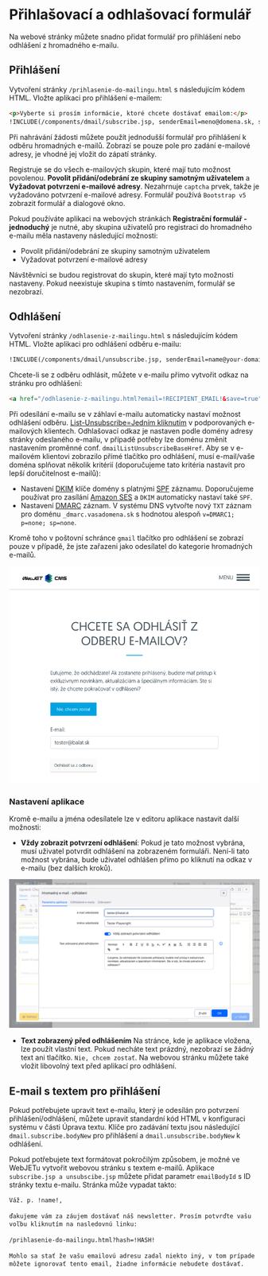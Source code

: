 # Přihlašovací a odhlašovací formulář

Na webové stránky můžete snadno přidat formulář pro přihlášení nebo odhlášení z hromadného e-mailu.

## Přihlášení

Vytvoření stránky `/prihlasenie-do-mailingu.html` s následujícím kódem HTML. Vložte aplikaci pro přihlášení e-mailem:

```html
<p>Vyberte si prosím informácie, ktoré chcete dostávať emailom:</p>
!INCLUDE(/components/dmail/subscribe.jsp, senderEmail=meno@domena.sk, senderName="Ľuboš Balát")!
```

Při nahrávání žádosti můžete použít jednodušší formulář pro přihlášení k odběru hromadných e-mailů. Zobrazí se pouze pole pro zadání e-mailové adresy, je vhodné jej vložit do zápatí stránky.

Registruje se do všech e-mailových skupin, které mají tuto možnost povolenou. **Povolit přidání/odebrání ze skupiny samotným uživatelem** a **Vyžadovat potvrzení e-mailové adresy**. Nezahrnuje `captcha` prvek, takže je vyžadováno potvrzení e-mailové adresy. Formulář používá `Bootstrap v5` zobrazit formulář a dialogové okno.

Pokud používáte aplikaci na webových stránkách **Registrační formulář - jednoduchý** je nutné, aby skupina uživatelů pro registraci do hromadného e-mailu měla nastaveny následující možnosti:
- Povolit přidání/odebrání ze skupiny samotným uživatelem
- Vyžadovat potvrzení e-mailové adresy

Návštěvníci se budou registrovat do skupin, které mají tyto možnosti nastaveny. Pokud neexistuje skupina s tímto nastavením, formulář se nezobrazí.

## Odhlášení

Vytvoření stránky `/odhlasenie-z-mailingu.html` s následujícím kódem HTML. Vložte aplikaci pro odhlášení odběru e-mailu:

```html
!INCLUDE(/components/dmail/unsubscribe.jsp, senderEmail=name@your-domain.com, senderName="Your Name", confirmUnsubscribe=true)!
```

Chcete-li se z odběru odhlásit, můžete v e-mailu přímo vytvořit odkaz na stránku pro odhlášení:

```html
<a href="/odhlasenie-z-mailingu.html?email=!RECIPIENT_EMAIL!&save=true">Kliknite pre odhlásenie</a>
```

Při odesílání e-mailu se v záhlaví e-mailu automaticky nastaví možnost odhlášení odběru. [List-Unsubscribe=Jedním kliknutím](https://support.google.com/a/answer/81126#subscriptions) v podporovaných e-mailových klientech. Odhlašovací odkaz je nastaven podle domény adresy stránky odeslaného e-mailu, v případě potřeby lze doménu změnit nastavením proměnné conf. `dmailListUnsubscribeBaseHref`. Aby se v e-mailovém klientovi zobrazilo přímé tlačítko pro odhlášení, musí e-mail/vaše doména splňovat několik kritérií (doporučujeme tato kritéria nastavit pro lepší doručitelnost e-mailů):
- Nastavení [DKIM](https://www.dkim.org) klíče domény s platnými [SPF](https://sk.wikipedia.org/wiki/Sender_Policy_Framework) záznamu. Doporučujeme používat pro zasílání [Amazon SES](../../../../install/config/README.md#nastavení-amazon-ses) a `DKIM` automaticky nastaví také `SPF`.
- Nastavení [DMARC](https://dmarc.org) záznam. V systému DNS vytvořte nový `TXT` záznam pro doménu `_dmarc.vasadomena.sk` s hodnotou alespoň `v=DMARC1; p=none; sp=none`.

Kromě toho v poštovní schránce `gmail` tlačítko pro odhlášení se zobrazí pouze v případě, že jste zařazeni jako odesílatel do kategorie hromadných e-mailů.

![](../unsubscribed/unsubscribed-form.png)

### Nastavení aplikace

Kromě e-mailu a jména odesílatele lze v editoru aplikace nastavit další možnosti:
- **Vždy zobrazit potvrzení odhlášení**: Pokud je tato možnost vybrána, musí uživatel potvrdit odhlášení na zobrazeném formuláři. Není-li tato možnost vybrána, bude uživatel odhlášen přímo po kliknutí na odkaz v e-mailu (bez dalších kroků).

![](editor.png)

- **Text zobrazený před odhlášením** Na stránce, kde je aplikace vložena, lze použít vlastní text. Pokud necháte text prázdný, nezobrazí se žádný text ani tlačítko. `Nie, chcem zostať`. Na webovou stránku můžete také vložit libovolný text před aplikací pro odhlášení.

## E-mail s textem pro přihlášení

Pokud potřebujete upravit text e-mailu, který je odesílán pro potvrzení přihlášení/odhlášení, můžete upravit standardní kód HTML v konfiguraci systému v části Úprava textu. Klíče pro zadávání textu jsou následující `dmail.subscribe.bodyNew` pro přihlášení a `dmail.unsubscribe.bodyNew` k odhlášení.

Pokud potřebujete text formátovat pokročilým způsobem, je možné ve WebJETu vytvořit webovou stránku s textem e-mailů. Aplikace `subscribe.jsp a unsubscibe.jsp` můžete přidat parametr `emailBodyId` s ID stránky textu e-mailu. Stránka může vypadat takto:

```
Váž. p. !name!,

ďakujeme vám za záujem dostávať náš newsletter. Prosím potvrďte vašu voľbu kliknutím na nasledovnú linku:

/prihlasenie-do-mailingu.html?hash=!HASH!

Mohlo sa stať že vašu emailovú adresu zadal niekto iný, v tom prípade môžete ignorovať tento email, žiadne informácie nebudete dostávať.
```
